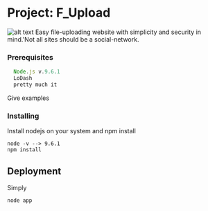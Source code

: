 # Project: F_Upload 
![alt text](http://url/to/img.png)
Easy file-uploading website with simplicity and security in mind.'Not all sites should be a social-network.

### Prerequisites

```javascript
  Node.js v.9.6.1
  LoDash
  pretty much it 
```
Give examples

### Installing

Install nodejs on your system and npm install

```
node -v --> 9.6.1
npm install
```
## Deployment
Simply
```
node app
```
